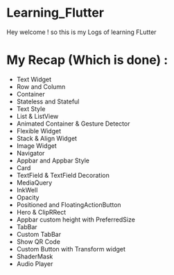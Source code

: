 # Learning_Flutter
Hey welcome ! so this is my Logs of learning FLutter
# My Recap (Which is done) :
- Text Widget
- Row and Column
- Container
- Stateless and Stateful
- Text Style
- List & ListView
- Animated Container & Gesture Detector
- Flexible Widget
- Stack & Align Widget
- Image Widget
- Navigator
- Appbar and Appbar Style
- Card
- TextField & TextField Decoration
- MediaQuery
- InkWell
- Opacity
- Positioned and FloatingActionButton
- Hero & ClipRRect
- Appbar custom height with PreferredSize
- TabBar
- Custom TabBar 
- Show QR Code
- Custom Button with Transform widget
- ShaderMask
- Audio Player
